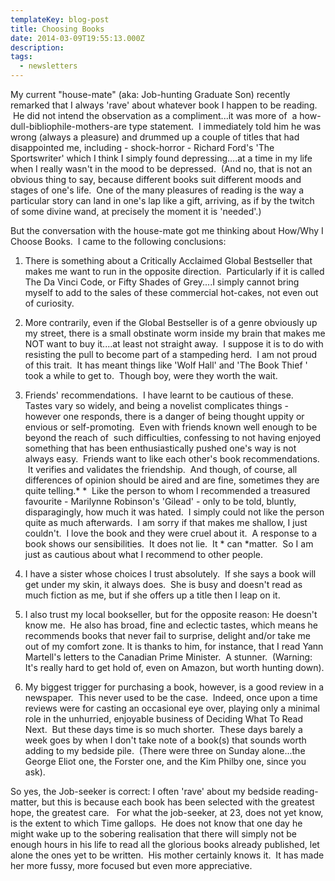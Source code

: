 ```yaml
---
templateKey: blog-post
title: Choosing Books
date: 2014-03-09T19:55:13.000Z
description: 
tags: 
  - newsletters
---
```


My current "house-mate" (aka: Job-hunting Graduate Son) recently remarked that I always 'rave' about whatever book I happen to be reading.  He did not intend the observation as a compliment...it was more of  a how-dull-bibliophile-mothers-are type statement.  I immediately told him he was wrong (always a pleasure) and drummed up a couple of titles that had disappointed me, including - shock-horror - Richard Ford's 'The Sportswriter' which I think I simply found depressing....at a time in my life when I really wasn't in the mood to be depressed.  (And no, that is not an obvious thing to say, because different books suit different moods and stages of one's life.  One of the many pleasures of reading is the way a particular story can land in one's lap like a gift, arriving, as if by the twitch of some divine wand, at precisely the moment it is 'needed'.)

But the conversation with the house-mate got me thinking about How/Why I Choose Books.  I came to the following conclusions:

1. There is something about a Critically Acclaimed Global Bestseller that makes me want to run in the opposite direction.  Particularly if it is called The Da Vinci Code, or Fifty Shades of Grey....I simply cannot bring myself to add to the sales of these commercial hot-cakes, not even out of curiosity.

2. More contrarily, even if the Global Bestseller is of a genre obviously up my street, there is a small obstinate worm inside my brain that makes me NOT want to buy it....at least not straight away.  I suppose it is to do with resisting the pull to become part of a stampeding herd.  I am not proud of this trait.  It has meant things like 'Wolf Hall' and 'The Book Thief ' took a while to get to.  Though boy, were they worth the wait.

3. Friends' recommendations.  I have learnt to be cautious of these.   Tastes vary so widely, and being a novelist complicates things - however one responds, there is a danger of being thought uppity or envious or self-promoting.  Even with friends known well enough to be beyond the reach of  such difficulties, confessing to not having enjoyed something that has been enthusiastically pushed one's way is not always easy.  Friends want to like each other's book recommendations.  It verifies and validates the friendship.  And though, of course, all differences of opinion should be aired and are fine, sometimes they are quite telling.*  *  Like the person to whom I recommended a treasured favourite - Marilynne Robinson's 'Gilead' - only to be told, bluntly, disparagingly, how much it was hated.  I simply could not like the person quite as much afterwards.  I am sorry if that makes me shallow, I just couldn't.  I love the book and they were cruel about it.  A response to a book shows our sensibilities.  It does not lie.  It * can *matter.  So I am just as cautious about what I recommend to other people.

4. I have a sister whose choices I trust absolutely.  If she says a book will get under my skin, it always does.  She is busy and doesn't read as much fiction as me, but if she offers up a title then I leap on it.

5. I also trust my local bookseller, but for the opposite reason: He doesn't know me.  He also has broad, fine and eclectic tastes, which means he recommends books that never fail to surprise, delight and/or take me out of my comfort zone. It is thanks to him, for instance, that I read Yann Martell's letters to the Canadian Prime Minister.  A stunner.  (Warning: It's really hard to get hold of, even on Amazon, but worth hunting down).

6. My biggest trigger for purchasing a book, however, is a good review in a newspaper.  This never used to be the case.  Indeed, once upon a time reviews were for casting an occasional eye over, playing only a minimal role in the unhurried, enjoyable business of Deciding What To Read Next.  But these days time is so much shorter.  These days barely a week goes by when I don't take note of a book(s) that sounds worth adding to my bedside pile.  (There were three on Sunday alone...the George Eliot one, the Forster one, and the Kim Philby one, since you ask).

So yes, the Job-seeker is correct: I often 'rave' about my bedside reading-matter, but this is because each book has been selected with the greatest hope, the greatest care.   For what the job-seeker, at 23, does not yet know, is the extent to which Time gallops.  He does not know that one day he might wake up to the sobering realisation that there will simply not be enough hours in his life to read all the glorious books already published, let alone the ones yet to be written.  His mother certainly knows it.  It has made her more fussy, more focused but even more appreciative.

&nbsp;
